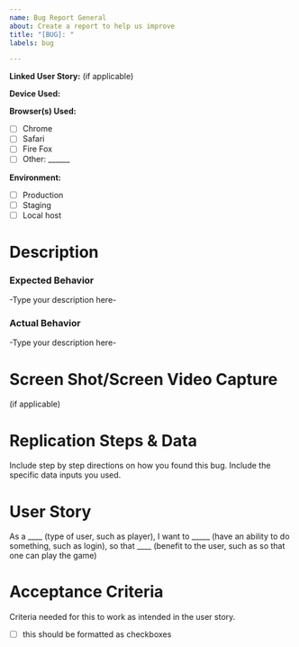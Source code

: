 ```yaml
---
name: Bug Report General 
about: Create a report to help us improve
title: "[BUG]: "
labels: bug

---
```


**Linked User Story:** (if applicable)

**Device Used:**

**Browser(s) Used:**
- [ ] Chrome
- [ ] Safari
- [ ] Fire Fox
- [ ] Other: ______

**Environment:** 
- [ ] Production
- [ ] Staging
- [ ] Local host

# Description

### Expected Behavior
-Type your description here-

### Actual Behavior
-Type your description here-

# Screen Shot/Screen Video Capture 
(if applicable)

# Replication Steps & Data
Include step by step directions on how you found this bug. Include the specific data inputs you used.

# User Story
As a ____ (type of user, such as player), I want to _____ (have an ability to do something, such as login), so that ____ (benefit to the user, such as so that one can play the game)

# Acceptance Criteria
Criteria needed for this to work as intended in the user story.
- [ ] this should be formatted as checkboxes
